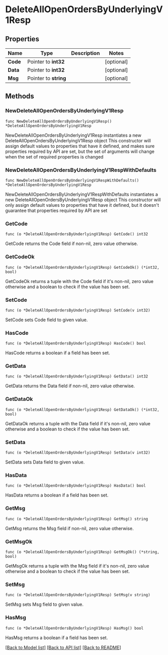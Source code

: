# DeleteAllOpenOrdersByUnderlyingV1Resp

## Properties

Name | Type | Description | Notes
------------ | ------------- | ------------- | -------------
**Code** | Pointer to **int32** |  | [optional] 
**Data** | Pointer to **int32** |  | [optional] 
**Msg** | Pointer to **string** |  | [optional] 

## Methods

### NewDeleteAllOpenOrdersByUnderlyingV1Resp

`func NewDeleteAllOpenOrdersByUnderlyingV1Resp() *DeleteAllOpenOrdersByUnderlyingV1Resp`

NewDeleteAllOpenOrdersByUnderlyingV1Resp instantiates a new DeleteAllOpenOrdersByUnderlyingV1Resp object
This constructor will assign default values to properties that have it defined,
and makes sure properties required by API are set, but the set of arguments
will change when the set of required properties is changed

### NewDeleteAllOpenOrdersByUnderlyingV1RespWithDefaults

`func NewDeleteAllOpenOrdersByUnderlyingV1RespWithDefaults() *DeleteAllOpenOrdersByUnderlyingV1Resp`

NewDeleteAllOpenOrdersByUnderlyingV1RespWithDefaults instantiates a new DeleteAllOpenOrdersByUnderlyingV1Resp object
This constructor will only assign default values to properties that have it defined,
but it doesn't guarantee that properties required by API are set

### GetCode

`func (o *DeleteAllOpenOrdersByUnderlyingV1Resp) GetCode() int32`

GetCode returns the Code field if non-nil, zero value otherwise.

### GetCodeOk

`func (o *DeleteAllOpenOrdersByUnderlyingV1Resp) GetCodeOk() (*int32, bool)`

GetCodeOk returns a tuple with the Code field if it's non-nil, zero value otherwise
and a boolean to check if the value has been set.

### SetCode

`func (o *DeleteAllOpenOrdersByUnderlyingV1Resp) SetCode(v int32)`

SetCode sets Code field to given value.

### HasCode

`func (o *DeleteAllOpenOrdersByUnderlyingV1Resp) HasCode() bool`

HasCode returns a boolean if a field has been set.

### GetData

`func (o *DeleteAllOpenOrdersByUnderlyingV1Resp) GetData() int32`

GetData returns the Data field if non-nil, zero value otherwise.

### GetDataOk

`func (o *DeleteAllOpenOrdersByUnderlyingV1Resp) GetDataOk() (*int32, bool)`

GetDataOk returns a tuple with the Data field if it's non-nil, zero value otherwise
and a boolean to check if the value has been set.

### SetData

`func (o *DeleteAllOpenOrdersByUnderlyingV1Resp) SetData(v int32)`

SetData sets Data field to given value.

### HasData

`func (o *DeleteAllOpenOrdersByUnderlyingV1Resp) HasData() bool`

HasData returns a boolean if a field has been set.

### GetMsg

`func (o *DeleteAllOpenOrdersByUnderlyingV1Resp) GetMsg() string`

GetMsg returns the Msg field if non-nil, zero value otherwise.

### GetMsgOk

`func (o *DeleteAllOpenOrdersByUnderlyingV1Resp) GetMsgOk() (*string, bool)`

GetMsgOk returns a tuple with the Msg field if it's non-nil, zero value otherwise
and a boolean to check if the value has been set.

### SetMsg

`func (o *DeleteAllOpenOrdersByUnderlyingV1Resp) SetMsg(v string)`

SetMsg sets Msg field to given value.

### HasMsg

`func (o *DeleteAllOpenOrdersByUnderlyingV1Resp) HasMsg() bool`

HasMsg returns a boolean if a field has been set.


[[Back to Model list]](../README.md#documentation-for-models) [[Back to API list]](../README.md#documentation-for-api-endpoints) [[Back to README]](../README.md)


